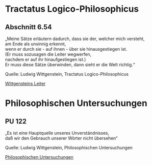 # Tractatus Logico-Philosophicus
## Abschnitt 6.54

„Meine Sätze erläutern dadurch, dass sie der, welcher mich versteht, \
am Ende als unsinnig erkennt, \
wenn er durch sie - auf ihnen - über sie hinausgestiegen ist. \
(Er muss sozusagen die Leiter wegwerfen, \
nachdem er auf ihr hinaufgestiegen ist.) \
Er muss diese Sätze überwinden, dann sieht er die Welt richtig.“

Quelle:
Ludwig Wittgenstein, Tractatus Logico-Philosophicus

[Wittgensteins Leiter](https://de.wikipedia.org/wiki/Wittgensteins_Leiter)

# Philosophischen Untersuchungen
## PU 122

„Es ist eine Hauptquelle unseres Unverständnisses, \
daß wir den Gebrauch unserer Wörter nicht übersehen“

Quelle:
Ludwig Wittgenstein, Philosophischen Untersuchungen

[Philosophischen Untersuchungen](https://de.wikipedia.org/wiki/Philosophische_Untersuchungen)


